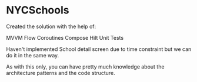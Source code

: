 # NYCSchools

Created the solution with the help of:

MVVM
Flow
Coroutines
Compose
Hilt
Unit Tests



Haven't implemented School detail screen due to time constraint but we can do it in the same way.

As with this only, you can have pretty much knowledge about the architecture patterns and the code structure.

